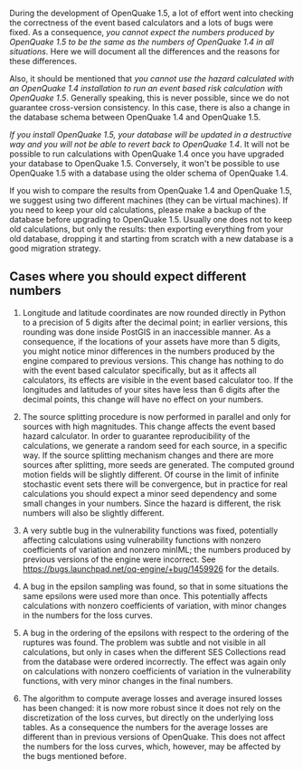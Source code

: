 During the development of OpenQuake 1.5, a lot of effort went into checking
the correctness of the event based calculators and a lots of bugs were
fixed. As a consequence, *you cannot expect the numbers produced by
OpenQuake 1.5 to be the same as the numbers of OpenQuake 1.4 in all
situations*. Here we will document all the differences and the reasons
for these differences.

Also, it should be mentioned that *you cannot use the hazard calculated
with an OpenQuake 1.4 installation to run an event based risk
calculation with OpenQuake 1.5*. Generally speaking, this is never
possible, since we do not guarantee cross-version consistency.
In this case, there is also a change in the database schema between
OpenQuake 1.4 and OpenQuake 1.5.

*If you install OpenQuake 1.5, your database will be updated in a
destructive way and you will not be able to revert back to OpenQuake
1.4*. It will not be possible to run calculations with OpenQuake 1.4
once you have upgraded your database to OpenQuake 1.5. Conversely, it
won't be possible to use OpenQuake 1.5 with a database using the older
schema of OpenQuake 1.4.

If you wish to compare the results from OpenQuake 1.4 and OpenQuake 1.5, 
we suggest using two different machines (they can be virtual machines). 
If you need to keep your old calculations, please make a backup of the 
database before upgrading to OpenQuake 1.5. Usually one does not to keep old
calculations, but only the results: then exporting everything from
your old database, dropping it and starting from scratch with a new
database is a good migration strategy.

Cases where you should expect different numbers
-----------------------------------------------

1. Longitude and latitude coordinates are now rounded directly in Python to a 
precision of 5 digits after the decimal point; in earlier versions, this 
rounding was done inside PostGIS in an inaccessible manner. As a consequence, 
if the locations of your assets have more than 5 digits, you might notice 
minor differences in the numbers produced by the engine compared to previous 
versions. This change has nothing to do with the event based calculator 
specifically, but as it affects all calculators, its effects are visible in 
the event based calculator too. If the longitudes and latitudes of your sites 
have less than 6 digits after the decimal points, this change will have no 
effect on your numbers.

2. The source splitting procedure is now performed in parallel and only for 
sources with high magnitudes. This change affects the event based hazard 
calculator. In order to guarantee reproducibility of the calculations, we 
generate a random seed for each source, in a specific way. If the source 
splitting mechanism changes and there are more sources after splitting, 
more seeds are generated. The computed ground motion fields will be slightly 
different. Of course in the limit of infinite stochastic event sets there 
will be convergence, but in practice for real calculations you should 
expect a minor seed dependency and some small changes in your numbers. Since 
the hazard is different, the risk numbers will also be slightly different.

3. A very subtle bug in the vulnerability functions was fixed, potentially
affecting calculations using vulnerability functions with nonzero 
coefficients of variation and nonzero minIML; the numbers produced by 
previous versions of the engine were incorrect. See 
https://bugs.launchpad.net/oq-engine/+bug/1459926 for the details.

4. A bug in the epsilon sampling was found, so that in some situations
the same epsilons were used more than once. This potentially
affects calculations with nonzero coefficients of variation, with minor
changes in the numbers for the loss curves.

5. A bug in the ordering of the epsilons with respect to the ordering
of the ruptures was found. The problem was subtle and not visible in
all calculations, but only in cases when the different SES Collections
read from the database were ordered incorrectly. The effect was again only 
on calculations with nonzero coefficients of variation in the vulnerability 
functions, with very minor changes in the final numbers.

6. The algorithm to compute average losses and average insured losses
has been changed: it is now more robust since it does not rely on the
discretization of the loss curves, but directly on the underlying
loss tables. As a consequence the numbers for the average losses are
different than in previous versions of OpenQuake. This does not
affect the numbers for the loss curves, which, however, may be
affected by the bugs mentioned before.
